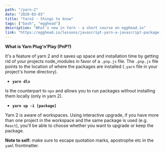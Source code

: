 ```yaml
---
path: "/yarn-2"
date: "2020-03-03"
title: "Yarn2 - things to know"
tags: ["bash", "egghead"]
description: "What's new in Yarn - a short course on egghead.io"
link: "https://egghead.io/lessons/javascript-yarn-a-javascript-package-manager"
---
```


**What is Yarn Plug'n'Play (PnP?)**

It's a feature of yarn 2 and it saves up space and installation time by getting rid of your projects node_modules in favor of a `.pnp.js` file. The `.pnp.js` file points to the location of where the packages are installed (`.yarn` file in your project's home directory).

- **`yarn dlx`**

Is the counterpart to `npx` and allows you to run packages without installing them locally (only in yarn 2).

- **`yarn up -i [package]`**

Yarn 2 is aware of workspaces. Using interactive upgrade, if you have more than one project in the workspace and the same package is used (e.g. `React`), you'll be able to choose whether you want to upgrade or keep the package.

<strong>Note to self:</strong> make sure to escape quotation marks, apostrophe etc in the `yaml` frontmatter.
